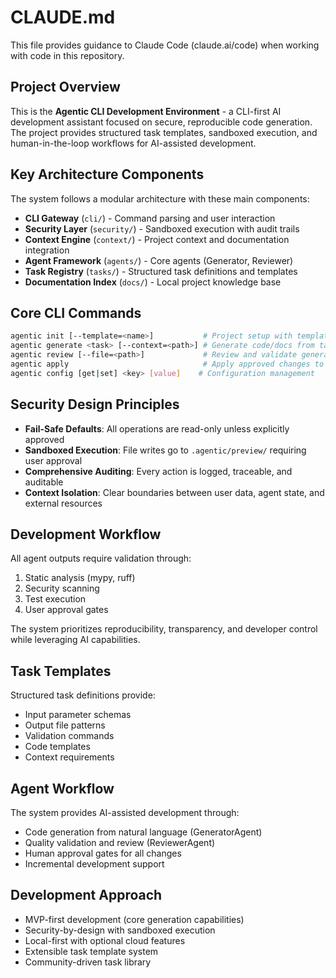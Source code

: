 # CLAUDE.md

This file provides guidance to Claude Code (claude.ai/code) when working with code in this repository.

## Project Overview

This is the **Agentic CLI Development Environment** - a CLI-first AI development assistant focused on secure, reproducible code generation. The project provides structured task templates, sandboxed execution, and human-in-the-loop workflows for AI-assisted development.

## Key Architecture Components

The system follows a modular architecture with these main components:

- **CLI Gateway** (`cli/`) - Command parsing and user interaction
- **Security Layer** (`security/`) - Sandboxed execution with audit trails
- **Context Engine** (`context/`) - Project context and documentation integration
- **Agent Framework** (`agents/`) - Core agents (Generator, Reviewer)
- **Task Registry** (`tasks/`) - Structured task definitions and templates
- **Documentation Index** (`docs/`) - Local project knowledge base

## Core CLI Commands

```bash
agentic init [--template=<name>]           # Project setup with templates
agentic generate <task> [--context=<path>] # Generate code/docs from task description
agentic review [--file=<path>]             # Review and validate generated content
agentic apply                              # Apply approved changes to project
agentic config [get|set] <key> [value]    # Configuration management
```

## Security Design Principles

- **Fail-Safe Defaults**: All operations are read-only unless explicitly approved
- **Sandboxed Execution**: File writes go to `.agentic/preview/` requiring user approval
- **Comprehensive Auditing**: Every action is logged, traceable, and auditable
- **Context Isolation**: Clear boundaries between user data, agent state, and external resources

## Development Workflow

All agent outputs require validation through:
1. Static analysis (mypy, ruff)
2. Security scanning
3. Test execution
4. User approval gates

The system prioritizes reproducibility, transparency, and developer control while leveraging AI capabilities.

## Task Templates

Structured task definitions provide:
- Input parameter schemas
- Output file patterns
- Validation commands
- Code templates
- Context requirements

## Agent Workflow

The system provides AI-assisted development through:
- Code generation from natural language (GeneratorAgent)
- Quality validation and review (ReviewerAgent)
- Human approval gates for all changes
- Incremental development support

## Development Approach

- MVP-first development (core generation capabilities)
- Security-by-design with sandboxed execution
- Local-first with optional cloud features
- Extensible task template system
- Community-driven task library